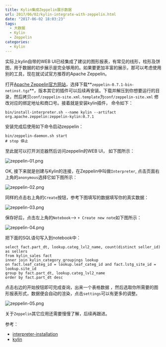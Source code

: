 ```yaml
---
title: Kylin集成Zeppelin展示数据
url: 2017/06/02/kylin-integrate-with-zeppelin.html
date: "2017-06-02 18:03:23"
tags: 
  - 大数据
  - Kylin
  - Zeppelin
categories:
  - Kylin
---
```


实际上kylin自带的WEB UI已经集成了建议的图形报表，有常见的线形，柱形及饼图，用于数据的初步展示是完全够用的。如果要更加丰富的展示，那可以考虑使用别的工具，现在就试试官方推荐的Apache Zeppelin。

<!--more-->

打开[Apache Zeppelin官方网站](http://zeppelin.apache.org/download.html)，选择下载**`zeppelin-0.7.1-bin-netinst.tgz`**，版本其它的插件可以后续再安装。下载并解压到你想要运行的目录，然后拷贝`conf/zeppelin-site.xml.template`为`conf/zeppelin-site.xml` 修改对应的绑定地址和商口号。接着就是安装kylin插件， 命令如下：

```
bin/install-interpreter.sh --name kylin --artifact org.apache.zeppelin:zeppelin-kylin:0.7.1
```

安装完成后使用如下命令启动zeppelin：

```
bin/zeppelin-daemon.sh start
# stop 停止
```

至此就可以打开浏览器然后访问zeppelin的WEB UI， 如下图所示：

![zeppelin-01.png](http://siteimgs.lisenhui.cn/2017/06-02-zeppelin-01.png)


OK, 接下来就是创建与Kylin的连接，在Zeppelin中叫做`Interpreter`, 点击页面右上角的`anonymous`选择它如下图所示：

![zeppelin-02.png](http://siteimgs.lisenhui.cn/2017/06-02-zeppelin-02.png)

同样的点击右上角的`Create`按钮，参考下图填写的数据填写你的真实数据：

![zeppelin-03.png](http://siteimgs.lisenhui.cn/2017/06-02-zeppelin-03.png)

保存好后，点击左上角的`Notebook`--> `+ Create new note`如下图所示：

![zeppelin-04.png](http://siteimgs.lisenhui.cn/2017/06-02-zeppelin-04.png)

把下面的SQL语句写入到notebook中：

```
select fact.part_dt, lookup.categ_lvl2_name, count(distinct seller_id) as sellers
from kylin_sales fact
inner join kylin_category_groupings lookup 
on fact.leaf_categ_id = lookup.leaf_categ_id and fact.lstg_site_id = lookup.site_id
group by fact.part_dt, lookup.categ_lvl2_name
order by fact.part_dt desc
```

点击右边的开始按钮即可完成查询，出来一个表格数据 ，然后选取你所需要的图形报表形式，数据便会自动的渲染，点击`settings`可以有更多的调整。

![zeppelin-05.png](http://siteimgs.lisenhui.cn/2017/06-02-zeppelin-05.png)

关于`Zeppelin`其它应用还需要慢慢了解，后续再跟进。


参考：

- [interpreter-installation](http://zeppelin.apache.org/docs/0.7.1/manual/interpreterinstallation.html)
- [kylin](http://zeppelin.apache.org/docs/0.7.1/interpreter/kylin.html)

